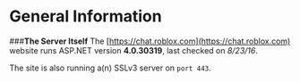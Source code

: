 # General Information
###**The Server Itself**
The [https://chat.roblox.com](https://chat.roblox.com) website runs ASP.NET version **4.0.30319**, last checked on *8/23/16*.

The site is also running a(n) SSLv3 server on `port 443`.

